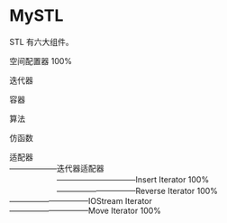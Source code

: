 # MySTL
STL 有六大组件。

空间配置器 100%

迭代器

容器

算法

仿函数

适配器  
——————迭代器适配器  
　　　　　　——————————Insert Iterator    100%  
　　　　　　——————————Reverse Iterator   100%  
           ——————————IOStream Iterator  
           ——————————Move Iterator      100%  


